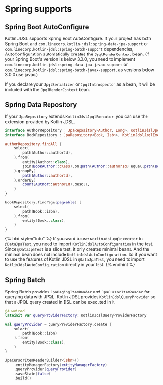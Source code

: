 # Spring supports

## Spring Boot AutoConfigure

Kotlin JDSL supports Spring Boot AutoConfigure.
If your project has both Spring Boot and `com.linecorp.kotlin-jdsl:spring-data-jpa-support` or `com.linecorp.kotlin-jdsl:spring-batch-support` dependencies, AutoConfiguration automatically creates the `JpqlRenderContext` bean. (If your Spring Boot's version is below 3.0.0, you need to implement `com.linecorp.kotlin-jdsl:spring-data-jpa-javax-support` or `com.linecorp.kotlin-jdsl:spring-batch-javax-support`, as versions below 3.0.0 use javax.)

If you declare your `JpqlSerializer` or `JpqlIntrospector` as a bean, it will be included with the `JpqlRenderContext` bean.

## Spring Data Repository

If your `JpaRepository` extends `KotlinJdslJpqlExecutor`, you can use the extension provided by Kotlin JDSL.

```kotlin
interface AuthorRepository : JpaRepository<Author, Long>, KotlinJdslJpqlExecutor
interface BookRepository : JpaRepository<Book, Isbn>, KotlinJdslJpqlExecutor

authorRepository.findAll {
    select(
        path(Author::authorId),
    ).from(
        entity(Author::class),
        join(BookAuthor::class).on(path(Author::authorId).equal(path(BookAuthor::authorId))),
    ).groupBy(
        path(Author::authorId),
    ).orderBy(
        count(Author::authorId).desc(),
    )
}

bookRepository.findPage(pageable) {
    select(
        path(Book::isbn),
    ).from(
        entity(Book::class),
    )
}
```

{% hint style="info" %}
If you want to use `KotlinJdslJpqlExecutor` in `@DataJpaTest`, you need to import `KotlinJdslAutoConfiguration` in the test.
Since `@DataJpaTest` is a slice test, it only creates minimal beans.
And the minimal bean does not include `KotlinJdslAutoConfiguration`.
So if you want to use the features of Kotlin JDSL in `@DataJpaTest`, you need to import `KotlinJdslAutoConfiguration` directly in your test.
{% endhint %}

## Spring Batch

Spring Batch provides `JpaPagingItemReader` and `JpaCursorItemReader` for querying data with JPQL.
Kotlin JDSL provides `KotlinJdslQueryProvider` so that a JPQL query created in DSL can be executed in it.

```kotlin
@Auwoired
lateinit var queryProviderFactory: KotlinJdslQueryProviderFactory

val queryProvider = queryProviderFactory.create {
    select(
        path(Book::isbn)
    ).from(
        entity(Book::class),
    )
}

JpaCursorItemReaderBuilder<Isbn>()
    .entityManagerFactory(entityManagerFactory)
    .queryProvider(queryProvider)
    .saveState(false)
    .build()
```
